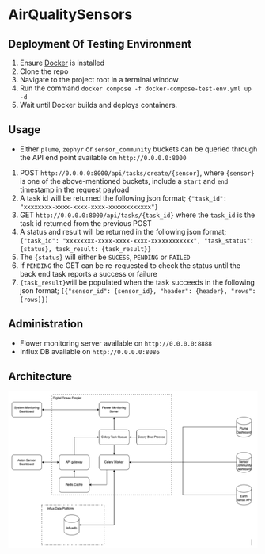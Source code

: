 # AirQualitySensors

## Deployment Of Testing Environment

1. Ensure [Docker](https://www.docker.com/) is installed
2. Clone the repo
3. Navigate to the project root in a terminal window
4. Run the command ```docker compose -f docker-compose-test-env.yml up -d```
5. Wait until Docker builds and deploys containers.

## Usage

- Either ```plume```, ```zephyr``` or ```sensor_community``` buckets can be queried through the API end point available
  on ```http://0.0.0.0:8000```

1. POST ```http://0.0.0.0:8000/api/tasks/create/{sensor}```, where ```{sensor}``` is one of the above-mentioned buckets,
   include a ```start``` and ```end``` timestamp in the request payload
2. A task id will be returned the following json format; ```{"task_id": "xxxxxxxx-xxxx-xxxx-xxxx-xxxxxxxxxxxx"}```
3. GET ```http://0.0.0.0:8000/api/tasks/{task_id}``` where the ```task_id``` is the task id returned from the previous
   POST
4. A status and result will be returned in the following json
   format; ```{"task_id": "xxxxxxxx-xxxx-xxxx-xxxx-xxxxxxxxxxxx", "task_status": {status}, task_result: {task_result}}```
5. The ```{status}``` will either be ```SUCESS```, ```PENDING``` or ```FAILED```
6. If ```PENDING``` the GET can be re-requested to check the status until the back end task reports a success or failure
7. ```{task_result}```will be populated when the task succeeds in the following json
   format; ```[{"sensor_id": {sensor_id}, "header": {header}, "rows": [rows]}]```

## Administration

- Flower monitoring server available on ```http://0.0.0.0:8888```
- Influx DB available on ```http://0.0.0.0:8086```

## Architecture

![architecture](/docs/desgin.png)